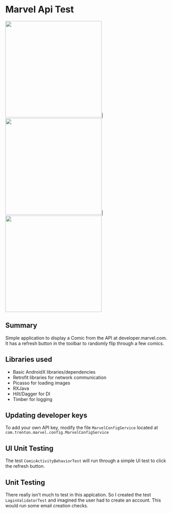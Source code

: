 # Marvel Api Test


<img src="https://user-images.githubusercontent.com/3778517/132232466-fa178b53-5f8e-4bef-997a-a74e9edeb798.png" width="300">|<img src="https://user-images.githubusercontent.com/3778517/132232475-84736a87-2221-4637-a390-8b15020c71cd.png" width="300">|<img src="https://user-images.githubusercontent.com/3778517/132232482-75f02fbe-1d0a-4a3f-bac6-d36032324f00.png" width="300">


## Summary
Simple application to display a Comic from the API at developer.marvel.com. It has a refresh button in the toolbar to randomly flip through a few comics.

## Libraries used 
- Basic AndroidX libraries/dependencies 
- Retrofit libraries for network communication
- Picasso for loading images
- RXJava
- Hilt/Dagger for DI
- Timber for logging 

## Updating developer keys
To add your own API key, modify the file `MarvelConfigService` located at `com.trenton.marvel.config.MarvelConfigService`

## UI Unit Testing
The test `ComicActivityBehaviorTest` will run through a simple UI test to click the refresh button.

## Unit Testing
There really isn't much to test in this applcation. So I created the test `LoginValidatorTest` and imagined the user had to create an account. This would run some email creation checks.
